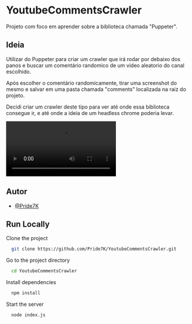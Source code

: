 
# YoutubeCommentsCrawler

Projeto com foco em aprender sobre a biblioteca chamada "Puppeter". 

## Ideia

Utilizar do Puppeter para criar um crawler que irá rodar por debaixo dos panos e buscar um comentário randomico de um video aleatorio do canal escolhido.

Após escolher o comentário randomicamente, tirar uma screenshot do mesmo e salvar em uma pasta chamada "comments" localizada na raiz do projeto.

Decidi criar um crawler deste tipo para ver até onde essa biblioteca consegue ir, e até onde a ideia de um headless chrome poderia levar.

![GIF](https://github.com/Pride7K/imagens/blob/master/gif.mkv?raw=true)


## Autor

- [@Pride7K](https://github.com/Pride7K)


## Run Locally

Clone the project

```bash
  git clone https://github.com/Pride7K/YoutubeCommentsCrawler.git
```

Go to the project directory

```bash
  cd YoutubeCommentsCrawler
```

Install dependencies

```bash
  npm install
```

Start the server

```bash
  node index.js
```

  
